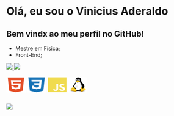 <h1>Olá, eu sou o Vinicius Aderaldo</h1>
<h2>Bem vindx ao meu perfil no GitHub!</h2>

- Mestre em Física;
- Front-End;

<div>
  <a href="https://github.com/v-aderaldo">
  <img width="50%" src="https://github-readme-stats.vercel.app/api?username=v-aderaldo&show_icons=true&theme=onedark&include_all_commits=true&count_private=true"/>  
  <img width="49%" src="https://github-readme-stats.vercel.app/api/top-langs/?username=v-aderaldo&layout=compact&langs_count=7&theme=onedark"/>
</div>
 
<div style="display:inline-block"><br> 
  <img align="center" alt="Logo do HTML5." height="40" width="50" src="https://raw.githubusercontent.com/devicons/devicon/master/icons/html5/html5-plain.svg">
  <img align="center" alt="Logo do CSS3." height="40" width="50" src="https://raw.githubusercontent.com/devicons/devicon/master/icons/css3/css3-plain.svg">
  <img align="center" alt="Logo do Javascript." height="40" width="50" src="https://raw.githubusercontent.com/devicons/devicon/master/icons/javascript/javascript-plain.svg">
  <img align="center" alt="Logo do Linux." height="40" width="50" src="https://raw.githubusercontent.com/devicons/devicon/master/icons/linux/linux-original.svg">
</div>
 
##

<div>
  <a href="https://www.linkedin.com/in/vinicius-simoes-aderaldo-600839235" target="_blank"><img src="https://img.shields.io/badge/-LinkedIn-%230077B5?style=for-the-badge&logo=linkedin&logoColor=white" target="_blank"></a>   
</div>
